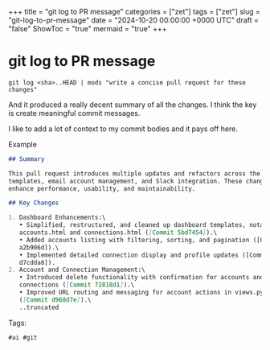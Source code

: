 +++
title = "git log to PR message"
categories = ["zet"]
tags = ["zet"]
slug = "git-log-to-pr-message"
date = "2024-10-20 00:00:00 +0000 UTC"
draft = "false"
ShowToc = "true"
mermaid = "true"
+++

# git log to PR message

`git log <sha>..HEAD | mods "write a concise pull request for these changes"`

And it produced a really decent summary of all the changes. I think the key is
create meaningful commit messages.

I like to add a lot of context to my commit bodies and it pays off here.

Example

```markdown
## Summary

This pull request introduces multiple updates and refactors across the dashboard
templates, email account management, and Slack integration. These changes aim to
enhance performance, usability, and maintainability.

## Key Changes

1. Dashboard Enhancements:\
   • Simplified, restructured, and cleaned up dashboard templates, notably\
   accounts.html and connections.html ([Commit 5bd7454]).\
   • Added accounts listing with filtering, sorting, and pagination ([Commit\
   a2b906d]).\
   • Implemented detailed connection display and profile updates ([Commit\
   d7cdda8]).
2. Account and Connection Management:\
   • Introduced delete functionality with confirmation for accounts and\
   connections ([Commit 72818d1]).\
   • Improved URL routing and messaging for account actions in views.py\
   ([Commit d968d7e]).\
   ..truncated
```

Tags:

    #ai #git

